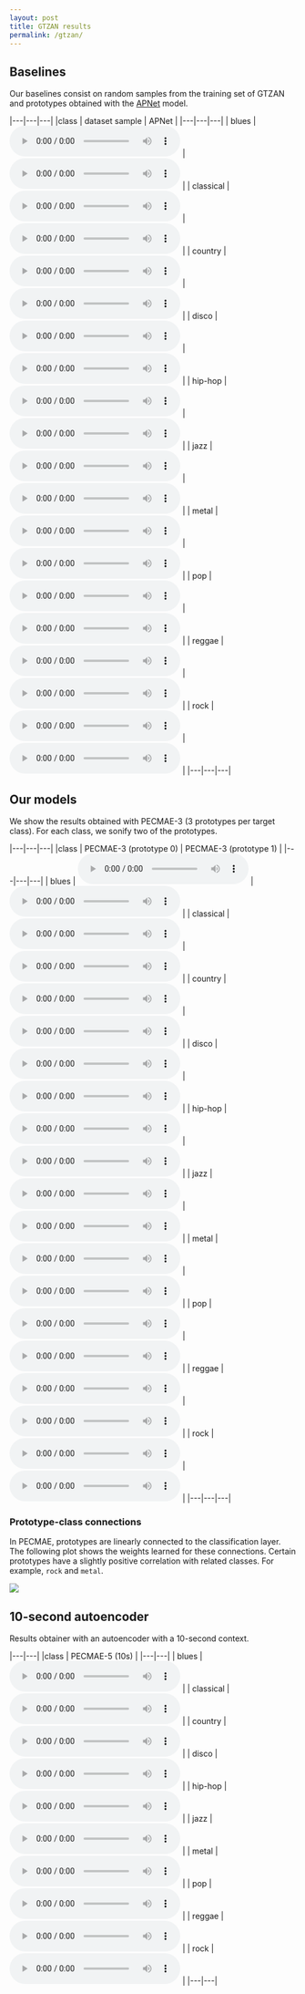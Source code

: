 ```yaml
---
layout: post
title: GTZAN results
permalink: /gtzan/
---
```




## Baselines

Our baselines consist on random samples from the training set of GTZAN and prototypes obtained with the [APNet](https://github.com/pzinemanas/APNet) model.

|---|---|---|
|class | dataset sample | APNet |
|---|---|---|
| blues | <audio src="https://raw.githubusercontent.com/palonso/pecmae-samples/main/gtzan/samples/blues.00000.wav?" controls preload></audio> | <audio src="https://raw.githubusercontent.com/palonso/pecmae-samples/main/gtzan/apnet/00_blues.wav?" controls preload></audio> |
| classical | <audio src="https://raw.githubusercontent.com/palonso/pecmae-samples/main/gtzan/samples/classical.00000.wav?" controls preload></audio> | <audio src="https://raw.githubusercontent.com/palonso/pecmae-samples/main/gtzan/apnet/01_classical.wav?" controls preload></audio> |
| country | <audio src="https://raw.githubusercontent.com/palonso/pecmae-samples/main/gtzan/samples/country.00000.wav?" controls preload></audio> | <audio src="https://raw.githubusercontent.com/palonso/pecmae-samples/main/gtzan/apnet/02_country.wav?" controls preload></audio> |
| disco | <audio src="https://raw.githubusercontent.com/palonso/pecmae-samples/main/gtzan/samples/disco.00000.wav?" controls preload></audio> | <audio src="https://raw.githubusercontent.com/palonso/pecmae-samples/main/gtzan/apnet/03_disco.wav?" controls preload></audio> |
| hip-hop | <audio src="https://raw.githubusercontent.com/palonso/pecmae-samples/main/gtzan/samples/hiphop.00000.wav?" controls preload></audio> | <audio src="https://raw.githubusercontent.com/palonso/pecmae-samples/main/gtzan/apnet/04_hip-hop.wav?" controls preload></audio> |
| jazz | <audio src="https://raw.githubusercontent.com/palonso/pecmae-samples/main/gtzan/samples/jazz.00000.wav?" controls preload></audio> | <audio src="https://raw.githubusercontent.com/palonso/pecmae-samples/main/gtzan/apnet/05_jazz.wav?" controls preload></audio> |
| metal | <audio src="https://raw.githubusercontent.com/palonso/pecmae-samples/main/gtzan/samples/metal.00000.wav?" controls preload></audio> | <audio src="https://raw.githubusercontent.com/palonso/pecmae-samples/main/gtzan/apnet/06_metal.wav?" controls preload></audio> |
| pop | <audio src="https://raw.githubusercontent.com/palonso/pecmae-samples/main/gtzan/samples/pop.00000.wav?" controls preload></audio> | <audio src="https://raw.githubusercontent.com/palonso/pecmae-samples/main/gtzan/apnet/07_pop.wav?" controls preload></audio> |
| reggae | <audio src="https://raw.githubusercontent.com/palonso/pecmae-samples/main/gtzan/samples/reggae.00000.wav?" controls preload></audio> | <audio src="https://raw.githubusercontent.com/palonso/pecmae-samples/main/gtzan/apnet/08_reggae.wav?" controls preload></audio> |
| rock | <audio src="https://raw.githubusercontent.com/palonso/pecmae-samples/main/gtzan/samples/rock.00000.wav?" controls preload></audio> | <audio src="https://raw.githubusercontent.com/palonso/pecmae-samples/main/gtzan/apnet/09_rock.wav?" controls preload></audio> |
|---|---|---|

## Our models

We show the results obtained with PECMAE-3 (3 prototypes per target class).
For each class, we sonify two of the prototypes.

|---|---|---|
|class | PECMAE-3 (prototype 0) | PECMAE-3 (prototype 1) |
|---|---|---|
| blues | <audio src="https://raw.githubusercontent.com/palonso/pecmae-samples/main/gtzan/pecmae-3/v491_blu_n0_gs1.wav?" controls preload></audio> | <audio src="https://raw.githubusercontent.com/palonso/pecmae-samples/main/gtzan/pecmae-3/v491_blu_n0_gs1.wav?" controls preload></audio> |
| classical | <audio src="https://raw.githubusercontent.com/palonso/pecmae-samples/main/gtzan/pecmae-3/v491_cla_n0_gs1.wav?" controls preload></audio> | <audio src="https://raw.githubusercontent.com/palonso/pecmae-samples/main/gtzan/pecmae-3/v491_cla_n0_gs1.wav?" controls preload></audio> |
| country | <audio src="https://raw.githubusercontent.com/palonso/pecmae-samples/main/gtzan/pecmae-3/v491_cou_n0_gs1.wav?" controls preload></audio> | <audio src="https://raw.githubusercontent.com/palonso/pecmae-samples/main/gtzan/pecmae-3/v491_cou_n0_gs1.wav?" controls preload></audio> |
| disco | <audio src="https://raw.githubusercontent.com/palonso/pecmae-samples/main/gtzan/pecmae-3/v491_dis_n0_gs1.wav?" controls preload></audio> | <audio src="https://raw.githubusercontent.com/palonso/pecmae-samples/main/gtzan/pecmae-3/v491_dis_n0_gs1.wav?" controls preload></audio> |
| hip-hop | <audio src="https://raw.githubusercontent.com/palonso/pecmae-samples/main/gtzan/pecmae-3/v491_hip_n0_gs1.wav?" controls preload></audio> | <audio src="https://raw.githubusercontent.com/palonso/pecmae-samples/main/gtzan/pecmae-3/v491_hip_n0_gs1.wav?" controls preload></audio> |
| jazz | <audio src="https://raw.githubusercontent.com/palonso/pecmae-samples/main/gtzan/pecmae-3/v491_jaz_n0_gs1.wav?" controls preload></audio> | <audio src="https://raw.githubusercontent.com/palonso/pecmae-samples/main/gtzan/pecmae-3/v491_jaz_n0_gs1.wav?" controls preload></audio> |
| metal | <audio src="https://raw.githubusercontent.com/palonso/pecmae-samples/main/gtzan/pecmae-3/v491_met_n0_gs1.wav?" controls preload></audio> | <audio src="https://raw.githubusercontent.com/palonso/pecmae-samples/main/gtzan/pecmae-3/v491_met_n0_gs1.wav?" controls preload></audio> |
| pop | <audio src="https://raw.githubusercontent.com/palonso/pecmae-samples/main/gtzan/pecmae-3/v491_pop_n0_gs1.wav?" controls preload></audio> | <audio src="https://raw.githubusercontent.com/palonso/pecmae-samples/main/gtzan/pecmae-3/v491_pop_n0_gs1.wav?" controls preload></audio> |
| reggae | <audio src="https://raw.githubusercontent.com/palonso/pecmae-samples/main/gtzan/pecmae-3/v491_reg_n0_gs1.wav?" controls preload></audio> | <audio src="https://raw.githubusercontent.com/palonso/pecmae-samples/main/gtzan/pecmae-3/v491_reg_n0_gs1.wav?" controls preload></audio> |
| rock | <audio src="https://raw.githubusercontent.com/palonso/pecmae-samples/main/gtzan/pecmae-3/v491_roc_n0_gs1.wav?" controls preload></audio> | <audio src="https://raw.githubusercontent.com/palonso/pecmae-samples/main/gtzan/pecmae-3/v491_roc_n0_gs1.wav?" controls preload></audio> |
|---|---|---|


### Prototype-class connections
In PECMAE, prototypes are linearly connected to the classification layer.
The following plot shows the weights learned for these connections.
Certain prototypes have a slightly positive correlation with related classes.
For example, `rock` and `metal`.

![](/pecmae/assets/images/GTZAN_lin_weights.png)

## 10-second autoencoder
Results obtainer with an autoencoder with a 10-second context.

|---|---|
|class | PECMAE-5 (10s) |
|---|---|
| blues | <audio src="https://raw.githubusercontent.com/palonso/pecmae-samples/main/gtzan/pecmae-5-10s/v533_blu_n0_gs1.wav?" controls preload></audio> |
| classical | <audio src="https://raw.githubusercontent.com/palonso/pecmae-samples/main/gtzan/pecmae-5-10s/v533_cla_n0_gs1.wav?" controls preload></audio> |
| country | <audio src="https://raw.githubusercontent.com/palonso/pecmae-samples/main/gtzan/pecmae-5-10s/v533_cou_n0_gs1.wav?" controls preload></audio> |
| disco | <audio src="https://raw.githubusercontent.com/palonso/pecmae-samples/main/gtzan/pecmae-5-10s/v533_dis_n0_gs1.wav?" controls preload></audio> |
| hip-hop | <audio src="https://raw.githubusercontent.com/palonso/pecmae-samples/main/gtzan/pecmae-5-10s/v533_hip_n0_gs1.wav?" controls preload></audio> |
| jazz | <audio src="https://raw.githubusercontent.com/palonso/pecmae-samples/main/gtzan/pecmae-5-10s/v533_jaz_n0_gs1.wav?" controls preload></audio> |
| metal | <audio src="https://raw.githubusercontent.com/palonso/pecmae-samples/main/gtzan/pecmae-5-10s/v533_met_n0_gs1.wav?" controls preload></audio> |
| pop | <audio src="https://raw.githubusercontent.com/palonso/pecmae-samples/main/gtzan/pecmae-5-10s/v533_pop_n0_gs1.wav?" controls preload></audio> |
| reggae | <audio src="https://raw.githubusercontent.com/palonso/pecmae-samples/main/gtzan/pecmae-5-10s/v533_reg_n0_gs1.wav?" controls preload></audio> |
| rock | <audio src="https://raw.githubusercontent.com/palonso/pecmae-samples/main/gtzan/pecmae-5-10s/v533_roc_n0_gs1.wav?" controls preload></audio> |
|---|---|
